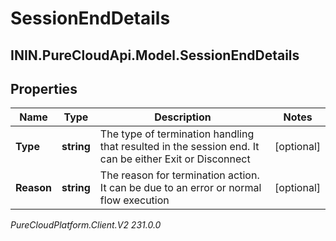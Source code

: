 # SessionEndDetails

## ININ.PureCloudApi.Model.SessionEndDetails

## Properties

|Name | Type | Description | Notes|
|------------ | ------------- | ------------- | -------------|
| **Type** | **string** | The type of termination handling that resulted in the session end. It can be either Exit or Disconnect | [optional] |
| **Reason** | **string** | The reason for termination action. It can be due to an error or normal flow execution | [optional] |



_PureCloudPlatform.Client.V2 231.0.0_
